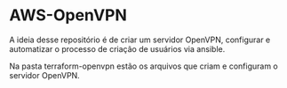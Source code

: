 # AWS-OpenVPN

A ideia desse repositório é de criar um servidor OpenVPN, configurar e automatizar o processo de criação de usuários via ansible.

Na pasta terraform-openvpn estão os arquivos que criam e configuram o servidor OpenVPN.